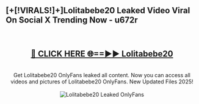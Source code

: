 <h2>[+[!VIRALS!]+]Lolitabebe20 Leaked Video Viral On Social X Trending Now - u672r</h2>
<br>
<div align="center">
<h2><a href="https://libra.edu.pl?Lolitabebe20" rel="nofollow">🔴 CLICK HERE 🌐==►► Lolitabebe20</a></h2>
<br>
Get Lolitabebe20 OnlyFans leaked all content. Now you can access all videos and pictures of Lolitabebe20 OnlyFans. New Updated Files 2025!
<br>
<br>
<a href="https://libra.edu.pl?Lolitabebe20" rel="nofollow" data-target="animated-image.originalLink"><img src="https://i.ibb.co.com/WyWwxjT/player-gif2.gif" alt="Lolitabebe20 Leaked OnlyFans" style="max-width: 100%; display: inline-block;" data-target="animated-image.originalImage"></a>
</div>
<br>